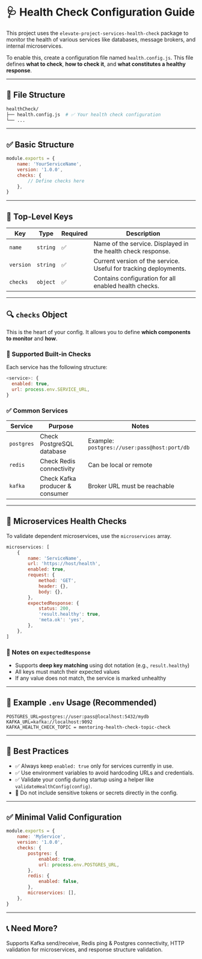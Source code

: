 # 🩺 Health Check Configuration Guide

This project uses the `elevate-project-services-health-check` package to monitor the health of various services like databases, message brokers, and internal microservices.

To enable this, create a configuration file named `health.config.js`. This file defines **what to check**, **how to check it**, and **what constitutes a healthy response**.

---

## 📁 File Structure

```bash
healthCheck/
├── health.config.js  # ✅ Your health check configuration
└── ...
```

---

## ✅ Basic Structure

```js
module.exports = {
	name: 'YourServiceName',
	version: '1.0.0',
	checks: {
		// Define checks here
	},
}
```

---

## 🧾 Top-Level Keys

| Key       | Type     | Required | Description                                                      |
| --------- | -------- | -------- | ---------------------------------------------------------------- |
| `name`    | `string` | ✅       | Name of the service. Displayed in the health check response.     |
| `version` | `string` | ✅       | Current version of the service. Useful for tracking deployments. |
| `checks`  | `object` | ✅       | Contains configuration for all enabled health checks.            |

---

## 🔍 `checks` Object

This is the heart of your config. It allows you to define **which components to monitor** and **how**.

### 🧩 Supported Built-in Checks

Each service has the following structure:

```js
<service>: {
  enabled: true,
  url: process.env.SERVICE_URL,
}
```

### ✅ Common Services

| Service    | Purpose                         | Notes                                        |
| ---------- | ------------------------------- | -------------------------------------------- |
| `postgres` | Check PostgreSQL database       | Example: `postgres://user:pass@host:port/db` |
| `redis`    | Check Redis connectivity        | Can be local or remote                       |
| `kafka`    | Check Kafka producer & consumer | Broker URL must be reachable                 |

---

## 🔁 Microservices Health Checks

To validate dependent microservices, use the `microservices` array.

```js
microservices: [
	{
		name: 'ServiceName',
		url: 'https://host/health',
		enabled: true,
		request: {
			method: 'GET',
			header: {},
			body: {},
		},
		expectedResponse: {
			status: 200,
			'result.healthy': true,
			'meta.ok': 'yes',
		},
	},
]
```

### 🧠 Notes on `expectedResponse`

-   Supports **deep key matching** using dot notation (e.g., `result.healthy`)
-   All keys must match their expected values
-   If any value does not match, the service is marked unhealthy

---

## 📌 Example `.env` Usage (Recommended)

```env
POSTGRES_URL=postgres://user:pass@localhost:5432/mydb
KAFKA_URL=kafka://localhost:9092
KAFKA_HEALTH_CHECK_TOPIC = mentoring-health-check-topic-check
```

---

## 🚨 Best Practices

-   ✅ Always keep `enabled: true` only for services currently in use.
-   ✅ Use environment variables to avoid hardcoding URLs and credentials.
-   ✅ Validate your config during startup using a helper like `validateHealthConfig(config)`.
-   🛑 Do not include sensitive tokens or secrets directly in the config.

---

## ✅ Minimal Valid Configuration

```js
module.exports = {
	name: 'MyService',
	version: '1.0.0',
	checks: {
		postgres: {
			enabled: true,
			url: process.env.POSTGRES_URL,
		},
		redis: {
			enabled: false,
		},
		microservices: [],
	},
}
```

---

## 📞 Need More?

Supports Kafka send/receive, Redis ping & Postgres connectivity, HTTP validation for microservices, and response structure validation.
